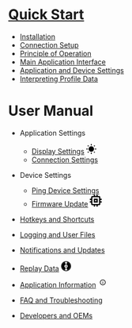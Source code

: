 # [Quick Start](https://github.com/jaxxzer/ping-viewer/wiki)
- [Installation](home#installation)
- [Connection Setup](home#connection-setup)
- [Principle of Operation](home#principle-of-operation)
- [Main Application Interface](home#main-application-interface)
- [Application and Device Settings](home#application-and-device-settings)
- [Interpreting Profile Data](home#interpreting-profile-data)

# User Manual
- Application Settings
    - [Display Settings](display-settings) ![](images/sun_black.svg.png)
    - [Connection Settings](connection-settings)

- Device Settings
    - [Ping Device Settings](device-settings)
    - [Firmware Update](firmware-update) ![](images/chip_black.svg.png)

- [Hotkeys and Shortcuts](hotkeys-and-shortcuts)
- [Logging and User Files](logging-and-user-files)
- [Notifications and Updates](notifications-and-updates)

- [Replay Data](replay-data) ![](images/disk_black.svg.png)
- [Application Information](application-information) ![](images/info_black.svg.png)

- [FAQ and Troubleshooting](faq-and-troubleshooting)
- [Developers and OEMs](developers-and-oems)
